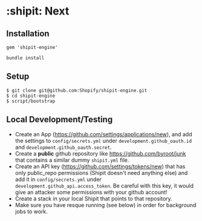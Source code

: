 # :shipit: Next

## Installation

```
gem 'shipit-engine'
```

```
bundle install
```


## Setup

```shell
$ git clone git@github.com:Shopify/shipit-engine.git
$ cd shipit-engine
$ script/bootstrap
```

## Local Development/Testing

- Create an App (https://github.com/settings/applications/new), and add the settings to
  `config/secrets.yml` under `development.github_oauth.id` and
  `development.github_oauth.secret`.
- Create a **public** github repository like https://github.com/byroot/junk that
  contains a similar dummy `shipit.yml` file.
- Create an API key (https://github.com/settings/tokens/new) that has only
  public_repo permissions (Shipit doesn't need anything else) and add it in
  `config/secrets.yml` under `development.github_api.access_token`. Be
  careful with this key, it would give an attacker some permissions with your
  github account!
- Create a stack in your local Shipit that points to that repository.
- Make sure you have resque running (see below) in order for background jobs to
  work.
